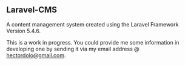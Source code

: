 ## Laravel-CMS

A content management system created using the Laravel Framework Version 5.4.6.

This is a work in progress. You could provide me some information in developing one by sending it via my email address @ hectordolo@gmail.com.
